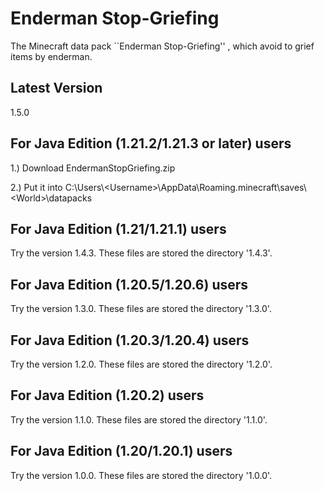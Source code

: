 # Enderman Stop-Griefing
The Minecraft data pack ``Enderman Stop-Griefing'' , which avoid to grief items by enderman.

## Latest Version
1.5.0

## For Java Edition (1.21.2/1.21.3 or later) users
1.) Download EndermanStopGriefing.zip

2.) Put it into C:\Users\\\<Username\>\AppData\Roaming\.minecraft\saves\\\<World\>\datapacks

## For Java Edition (1.21/1.21.1) users
Try the version 1.4.3. These files are stored the directory '1.4.3'.

## For Java Edition (1.20.5/1.20.6) users
Try the version 1.3.0. These files are stored the directory '1.3.0'.

## For Java Edition (1.20.3/1.20.4) users
Try the version 1.2.0. These files are stored the directory '1.2.0'.

## For Java Edition (1.20.2) users
Try the version 1.1.0. These files are stored the directory '1.1.0'.

## For Java Edition (1.20/1.20.1) users
Try the version 1.0.0. These files are stored the directory '1.0.0'.
